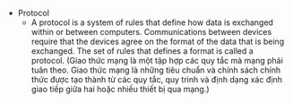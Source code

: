 - Protocol
  - A protocol is a system of rules that define how data is exchanged within or between computers. Communications between devices require that the devices agree on the format of the data that is being exchanged. The set of rules that defines a format is called a protocol. (Giao thức mạng là một tập hợp các quy tắc mà mạng phải tuân theo. Giao thức mạng là những tiêu chuẩn và chính sách chính thức được tạo thành từ các quy tắc, quy trình và định dạng xác định giao tiếp giữa hai hoặc nhiều thiết bị qua mạng.)